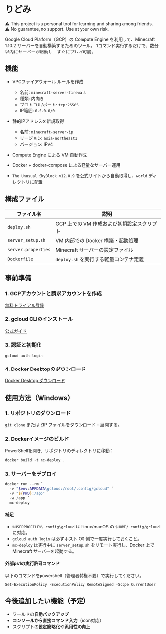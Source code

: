 # りどみ
⚠️ This project is a personal tool for learning and sharing among friends.  
⚠️ No guarantee, no support. Use at your own risk.

Google Cloud Platform（GCP）の Compute Engine を利用して、Minecraft 1.10.2 サーバーを自動構築するためのツール。
1コマンド実行するだけで、数分以内にサーバーが起動し、すぐにプレイ可能。

## 機能
  
- VPCファイアウォール ルールを作成
  - 名前: `minecraft-server-firewall`
  - 種類: 内向き
  - プロトコル/ポート: `tcp:25565`
  - IP範囲: `0.0.0.0/0`
    
- 静的IPアドレスを新規取得
  - 名前: `minecraft-server-ip`
  - リージョン: `asia-northeast1`
  - バージョン: IPv4
 
- Compute Engine による VM 自動作成
 
- Docker + docker-compose による軽量なサーバー運用

- `The Unusual SkyBlock v12.0.9` を公式サイトから自動取得し、`world` ディレクトリに配置

## 構成ファイル

| ファイル名          | 説明                              |
|--------------------|-----------------------------------|
| `deploy.sh`        | GCP 上での VM 作成および初期設定スクリプト     |
| `server_setup.sh`  | 	VM 内部での Docker 構築・起動処理  |
| `server.properties`| Minecraft サーバーの設定ファイル              |
| `Dockerfile`       |	`deploy.sh` を実行する軽量コンテナ定義 |

## 事前準備
### 1. GCPアカウントと請求アカウントを作成
[無料トライアル登録](https://cloud.google.com/free/)

### 2. gcloud CLIのインストール
[公式ガイド](https://cloud.google.com/sdk/docs/install)

### 3. 認証と初期化
```
gcloud auth login
```

### 4. Docker Desktopのダウンロード
[Docker Desktop ダウンロード](https://www.docker.com/products/docker-desktop/)

## 使用方法（Windows）
### 1. リポジトリのダウンロード
`git clone` または ZIP ファイルをダウンロード・展開する。

### 2. Dockerイメージのビルド
PowerShellを開き、リポジトリのディレクトリに移動：
```powershell
docker build -t mc-deploy .
```
### 3. サーバーをデプロイ
```powershell
docker run --rm `
  -v "$env:APPDATA\gcloud:/root/.config/gcloud" `
  -v "${PWD}:/app" `
  -w /app `
  mc-deploy
```
#### 補足
- `%USERPROFILE%\.config\gcloud` は Linux/macOS の `$HOME/.config/gcloud` に対応。
- `gcloud auth login` は必ずホスト OS 側で一度実行しておくこと。
- `mc-deploy` は実行中に `server_setup.sh` をリモート実行し、Docker 上で Minecraft サーバーを起動する。

#### 外部ps1の実行許可コマンド
以下のコマンドをpowershell（管理者特権不要）で実行してください。
```
Set-ExecutionPolicy -ExecutionPolicy RemoteSigned -Scope CurrentUser
```
## 今後追加したい機能（予定）

- ワールドの**自動バックアップ**
- **コンソールから直接コマンド入力**（rcon対応）
- スクリプトの**設定簡略化**や**汎用性の向上**
